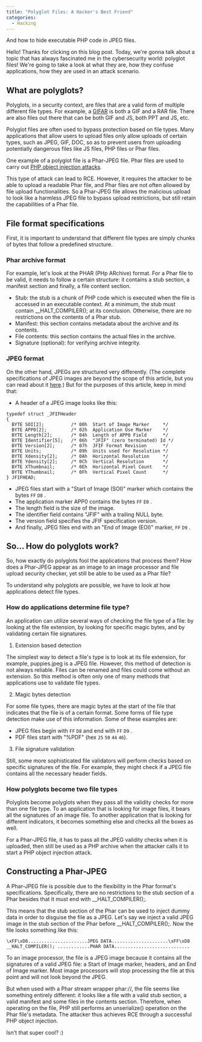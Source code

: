 ```yaml
---
title: "Polyglot Files: A Hacker's Best Friend"
categories:
  - Hacking
---
```


And how to hide executable PHP code in JPEG files.

Hello! Thanks for clicking on this blog post. Today, we're gonna talk about a topic that has always fascinated me in the cybersecurity world: polyglot files! We're going to take a look at what they are, how they confuse applications, how they are used in an attack scenario.

## What are polyglots?

Polyglots, in a security context, are files that are a valid form of multiple different file types. For example, a [GIFAR](https://en.wikipedia.org/wiki/Gifar) is both a GIF and a RAR file. There are also files out there that can be both GIF and JS, both PPT and JS, etc.

Polyglot files are often used to bypass protection based on file types. Many applications that allow users to upload files only allow uploads of certain types, such as JPEG, GIF, DOC, so as to prevent users from uploading potentially dangerous files like JS files, PHP files or Phar files.

One example of a polyglot file is a Phar-JPEG file. Phar files are used to carry out [PHP object injection attacks](https://vickieli.dev/blog/insecure%20deserialization/php-phar/).

This type of attack can lead to RCE. However, it requires the attacker to be able to upload a readable Phar file, and Phar files are not often allowed by file upload functionalities. So a Phar-JPEG file allows the malicious upload to look like a harmless JPEG file to bypass upload restrictions, but still retain the capabilities of a Phar file.

## File format specifications

First, it is important to understand that different file types are simply chunks of bytes that follow a predefined structure.

### Phar archive format

For example, let's look at the PHAR (PHp ARchive) format. For a Phar file to be valid, it needs to follow a certain structure: it contains a stub section, a manifest section and finally, a file content section.

-   Stub: the stub is a chunk of PHP code which is executed when the file is accessed in an executable context. At a minimum, the stub must contain \_\_HALT_COMPILER(); at its conclusion. Otherwise, there are no restrictions on the contents of a Phar stub.
-   Manifest: this section contains metadata about the archive and its contents.
-   File contents: this section contains the actual files in the archive.
-   Signature (optional): for verifying archive integrity.

### JPEG format

On the other hand, JPEGs are structured very differently. (The complete specifications of JPEG images are beyond the scope of this article, but you can read about it [here](https://en.wikipedia.org/wiki/JPEG_File_Interchange_Format#File_format_structure).) But for the purposes of this article, keep in mind that:

-   A header of a JPEG image looks like this:

```
typedef struct _JFIFHeader
{
  BYTE SOI[2];          /* 00h  Start of Image Marker     */
  BYTE APP0[2];         /* 02h  Application Use Marker    */
  BYTE Length[2];       /* 04h  Length of APP0 Field      */
  BYTE Identifier[5];   /* 06h  "JFIF" (zero terminated) Id */
  BYTE Version[2];      /* 07h  JFIF Format Revision      */
  BYTE Units;           /* 09h  Units used for Resolution */
  BYTE Xdensity[2];     /* 0Ah  Horizontal Resolution     */
  BYTE Ydensity[2];     /* 0Ch  Vertical Resolution       */
  BYTE XThumbnail;      /* 0Eh  Horizontal Pixel Count    */
  BYTE YThumbnail;      /* 0Fh  Vertical Pixel Count      */
} JFIFHEAD;
```

-   JPEG files start with a "Start of Image (SOI)" marker which contains the bytes `FF` `D8` .
-   The application marker APP0 contains the bytes `FF` `E0` .
-   The length field is the size of the image.
-   The identifier field contains "JFIF" with a trailing NULL byte.
-   The version field specifies the JFIF specification version.
-   And finally, JPEG files end with an "End of Image (EOI)" marker, `FF` `D9` .

## So... How do polyglots work?

So, how exactly do polyglots fool the applications that process them? How does a Phar-JPEG appear as an image to an image processor and file upload security checker, yet still be able to be used as a Phar file?

To understand why polyglots are possible, we have to look at how applications detect file types.

### How do applications determine file type?

An application can utilize several ways of checking the file type of a file: by looking at the file extension, by looking for specific magic bytes, and by validating certain file signatures.

1.  Extension based detection

The simplest way to detect a file's type is to look at its file extension, for example, puppies.jpeg is a JPEG file. However, this method of detection is not always reliable. Files can be renamed and files could come without an extension. So this method is often only one of many methods that applications use to validate file types.

2. Magic bytes detection

For some file types, there are magic bytes at the start of the file that indicates that the file is of a certain format. Some forms of file type detection make use of this information. Some of these examples are:

-   JPEG files begin with `FF` `D8` and end with `FF` `D9` .
-   PDF files start with "%PDF" (hex `25` `50` `44` `46`).

3. File signature validation

Still, some more sophisticated file validators will perform checks based on specific signatures of the file. For example, they might check if a JPEG file contains all the necessary header fields.

### How polyglots become two file types

Polyglots become polyglots when they pass all the validity checks for more than one file type. To an application that is looking for image files, it bears all the signatures of an image file. To another application that is looking for different indicators, it becomes something else and checks all the boxes as well.

For a Phar-JPEG file, it has to pass all the JPEG validity checks when it is uploaded, then still be used as a PHP archive when the attacker calls it to start a PHP object injection attack.

## Constructing a Phar-JPEG

A Phar-JPEG file is possible due to the flexibility in the Phar format's specifications. Specifically, there are no restrictions to the stub section of a Phar besides that it must end with \_\_HALT_COMPILER();.

This means that the stub section of the Phar can be used to inject dummy data in order to disguise the file as a JPEG. Let's say we inject a valid JPEG image in the stub section of the Phar before \_\_HALT_COMPILER();. Now the file looks something like this:

```
\xFF\xD8......................JPEG DATA.....................\xFF\xD8
__HALT_COMPILER(); ............PHAR DATA............................
```

To an image processor, the file is a JPEG image because it contains all the signatures of a valid JPEG file: a Start of Image marker, headers, and an End of Image marker. Most image processors will stop processing the file at this point and will not look beyond the JPEG.

But when used with a Phar stream wrapper phar://, the file seems like something entirely different: it looks like a file with a valid stub section, a valid manifest and some files in the contents section. Therefore, when operating on the file, PHP still performs an unserialize() operation on the Phar file's metadata. The attacker thus achieves RCE through a successful PHP object injection.

Isn't that super cool? :)
